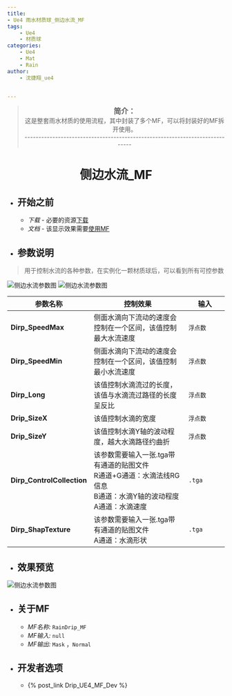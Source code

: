 ```yaml
---
title:
- Ue4 雨水材质球_侧边水流_MF
tags: 
    - Ue4
    - 材质球
categories:
    - Ue4
    - Mat
    - Rain
author:
    - 沈捷翔_ue4


---
```


> <center><big><b>简介：</b></big><br>这是整套雨水材质的使用流程，其中封装了多个MF，可以将封装好的MF拆开使用。<br>-----------------------------------------------------------------------------</center>



# <center><b>侧边水流_MF</b></center>

- ## <b>开始之前</b>
    - *下载* - 必要的资源[下载](https://nodesource.com/products/nsolid)
    - *文档* - 该显示效果需要[使用MF](https://docs.unrealengine.com/en-US/RenderingAndGraphics/Materials/Functions/Using/index.html)


- ## <b>参数说明</b>
> 用于控制水流的各种参数，在实例化一颗材质球后，可以看到所有可控参数
<!-- [![N|Solid](https://cldup.com/dTxpPi9lDf.thumb.png)](https://nodesource.com/products/nsolid) -->
![侧边水流参数图](/images/Drip/img-01-02.jpg "侧边水流节点连接图")
![侧边水流参数图](/images/Drip/img-01-01.jpg "侧边水流参数图")

| 参数名称 | 控制效果 | 输入 |
| ------ | ------ | ------ |
| **Dirp_SpeedMax** | 侧面水滴向下流动的速度会控制在一个区间，该值控制最大水流速度 |  `浮点数`  |
| **Dirp_SpeedMin** | 侧面水滴向下流动的速度会控制在一个区间，该值控制最小水流速度 |  `浮点数`  |
| **Dirp_Long** | 该值控制水滴流过的长度，该值与水滴流过路径的长度呈反比|  `浮点数`  |
| **Drip_SizeX** | 该值控制水滴的宽度 |  `浮点数`  |
| **Drip_SizeY** | 该值控制水滴Y轴的波动程度，越大水滴路径约曲折 |  `浮点数`  |
| **Dirp_ControlCollection**| 该参数需要输入一张.tga带有通道的贴图文件<br>R通道+G通道：水滴法线RG信息<br/>B通道：水滴Y轴的波动程度<br/>A通道：水滴速度<br/> |  `.tga`  |
| **Dirp_ShapTexture** |该参数需要输入一张.tga带有通道的贴图文件<br>A通道：水滴形状<br/> |  `.tga` |

- ## <b>效果预览</b>
![侧边水流参数图](/images/Drip/img-01.jpg "侧边水流参数图")




- ## <b>关于MF</b>
    - *MF名称:*  `RainDrip_MF`
    - *MF输入:*  `null`
    - *MF输出:*  `Mask` ，`Normal`

- ## <b>开发者选项</b>
    - {% post_link Drip_UE4_MF_Dev %}



<style>
    table th:first-of-type {
    width: 30%;
    }
    table th:nth-of-type(2) {
        width: 50%;
    }
    table th:nth-of-type(3) {
        width: 30%;
    }
</style>

